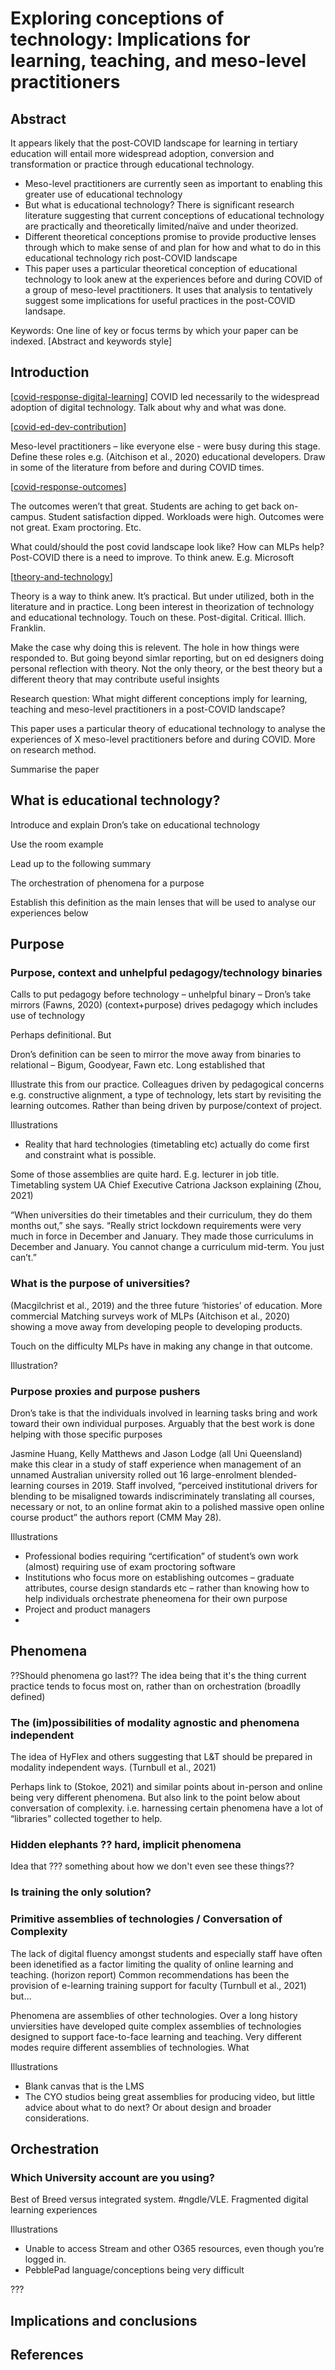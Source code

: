 # Exploring conceptions of technology: Implications for learning, teaching, and meso-level practitioners

## Abstract

It appears likely that the post-COVID landscape for learning in tertiary education will entail more widespread adoption, conversion and transformation or practice through educational technology. 
-	Meso-level practitioners are currently seen as important to enabling this greater use of educational technology
-	But what is educational technology? There is significant research literature suggesting that current conceptions of educational technology are practically and theoretically limited/naïve and under theorized. 
-	Different theoretical conceptions promise to provide productive lenses through which to make sense of and plan for how and what to do in this educational technology rich post-COVID landscape
-	This paper uses a particular theoretical conception of educational technology to look anew at the experiences before and during COVID of a group of meso-level practitioners. It uses that analysis to tentatively suggest some implications for useful practices in the post-COVID landsape. 

Keywords: One line of key or focus terms by which your paper can be indexed. [Abstract and keywords style]


## Introduction

[[covid-response-digital-learning]]
COVID led necessarily to the widespread adoption of digital technology. Talk about why and what was done.

[[covid-ed-dev-contribution]]

Meso-level practitioners – like everyone else - were busy during this stage. Define these roles e.g. (Aitchison et al., 2020) educational developers. Draw in some of the literature from before and during COVID times.

[[covid-response-outcomes]]

The outcomes weren’t that great. Students are aching to get back on-campus. Student satisfaction dipped. Workloads were high. Outcomes were not great. Exam proctoring. Etc.

What could/should the post covid landscape look like? How can MLPs help? Post-COVID there is a need to improve. To think anew.  E.g. Microsoft

[[theory-and-technology]]

Theory is a way to think anew. It’s practical. But under utilized, both in the literature and in practice.
Long been interest in theorization of technology and educational technology. Touch on these. Post-digital. Critical. Illich. Franklin.

Make the case why doing this is relevent.  The hole in how things were responded to. But going beyond simlar reporting, but on ed designers doing personal reflection with theory. Not the only theory, or the best theory but a different theory that may contribute useful insights

Research question: What might different conceptions imply for learning, teaching and meso-level practitioners in a post-COVID landscape?

This paper uses a particular theory of educational technology to analyse the experiences of X meso-level practitioners before and during COVID. More on research method.

Summarise the paper

## What is educational technology?

Introduce and explain Dron’s take on educational technology

Use the room example

Lead up to the following summary

The orchestration of phenomena for a purpose

Establish this definition as the main lenses that will be used to analyse our experiences below

## Purpose

### Purpose, context and unhelpful pedagogy/technology binaries

Calls to put pedagogy before technology – unhelpful binary – Dron’s take mirrors (Fawns, 2020) (context+purpose) drives pedagogy which includes use of technology 

Perhaps definitional. But

Dron’s definition can be seen to mirror the move away from binaries to relational – Bigum, Goodyear, Fawn etc. Long established that 

Illustrate this from our practice.  Colleagues driven by pedagogical concerns e.g. constructive alignment, a type of technology, lets start by revisiting the learning outcomes. Rather than being driven by purpose/context of project.

Illustrations
-	Reality that hard technologies (timetabling etc) actually do come first and constraint what is possible.

Some of those assemblies are quite hard. E.g. lecturer in job title. Timetabling system UA Chief Executive Catriona Jackson explaining (Zhou, 2021)

“When universities do their timetables and their curriculum, they do them months out,” she says. “Really strict lockdown requirements were very much in force in December and January. They made those curriculums in December and January. You cannot change a curriculum mid-term. You just can’t.”


### What is the purpose of universities?

(Macgilchrist et al., 2019) and the three future ‘histories’ of education. More commercial
Matching surveys work of MLPs (Aitchison et al., 2020) showing a move away from developing people to developing products.

Touch on the difficulty MLPs have in making any change in that outcome.

Illustration?

### Purpose proxies and purpose pushers

Dron’s take is that the individuals involved in learning tasks bring and work toward their own individual purposes. Arguably that the best work is done helping with those specific purposes

Jasmine Huang, Kelly Matthews and Jason Lodge (all Uni Queensland) make this clear in a study of staff experience when management of an unnamed Australian university rolled out 16 large-enrolment blended-learning courses in 2019. Staff involved, “perceived institutional drivers for blending to be misaligned towards indiscriminately translating all courses, necessary or not, to an online format akin to a polished massive open online course product” the authors report (CMM May 28).

Illustrations
-	Professional bodies requiring “certification” of student’s own work (almost) requiring use of exam proctoring software
-	Institutions who focus more on establishing outcomes – graduate attributes, course design standards etc – rather than knowing how to help individuals orchestrate pheneomena for their own purpose
-	Project and product managers
-	

## Phenomena

??Should phenomena go last?? The idea being that it's the thing current practice tends to focus most on, rather than on orchestration (broadlly defined)

### The (im)possibilities of modality agnostic and phenomena independent

The idea of HyFlex and others suggesting that L&T should be prepared in modality independent ways. (Turnbull et al., 2021)

Perhaps link to (Stokoe, 2021) and similar points about in-person and online being very different phenomena. But also link to the point below about conversation of complexity. i.e. harnessing certain phenomena have a lot of “libraries” collected together to help.

### Hidden elephants ?? hard, implicit phenomena

Idea that ??? something about how we don't even see these things??

### Is training the only solution?
### Primitive assemblies of technologies / Conversation of Complexity

The lack of digital fluency amongst students and especially staff have often been idenetified as a factor limiting the quality of online learning and teaching. (horizon report) Common recommendations has been the provision of e-learning training support for faculty (Turnbull et al., 2021) but…

Phenomena are assemblies of other technologies. Over a long history unviersities have developed quite complex assemblies of technologies designed to support face-to-face learning and teaching.  Very different modes require different assemblies of technologies. What 

Illustrations
-	Blank canvas that is the LMS
-	The CYO studios being great assemblies for producing video, but little advice about what to do next? Or about design and broader considerations.

## Orchestration

### Which University account are you using?

Best of Breed versus integrated system. #ngdle/VLE.  Fragmented digital learning experiences

Illustrations
-	Unable to access Stream and other O365 resources, even though you’re logged in.
-	PebblePad language/conceptions being very difficult

???


## Implications and conclusions

## References


[//begin]: # "Autogenerated link references for markdown compatibility"
[covid-response-digital-learning]: conceptions/covid-response-digital-learning "COVID response what unis did"
[covid-ed-dev-contribution]: conceptions/covid-ed-dev-contribution "Educational developers contribution to the COVID response"
[covid-response-outcomes]: conceptions/covid-response-outcomes "COVID Response outcomes"
[theory-and-technology]: conceptions/theory-and-technology "theory-and-technology"
[//end]: # "Autogenerated link references"